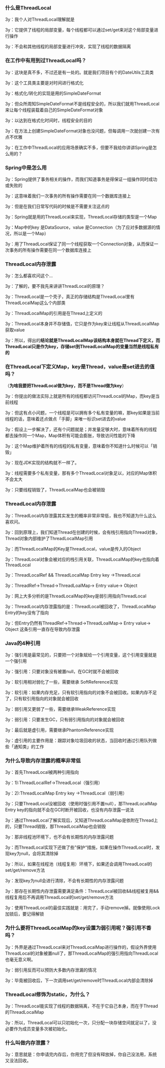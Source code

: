 ### 什么是ThreadLocal

3y：我个人对ThreadLocal理解就是

3y：它提供了线程的局部变量，每个线程都可以通过set/get来对这个局部变量进行操作

3y：不会和其他线程的局部变量进行冲突，实现了线程的数据隔离

### 在工作中有用到过ThreadLocal吗？

3y：这块是真不多，不过还是有一处的。就是我们项目有个的DateUtils工具类

3y：这个工具类主要是对时间进行格式化

3y：格式化/转化的实现是用的SimpleDateFormat

3y：但众所周知SimpleDateFormat不是线程安全的，所以我们就用ThreadLocal来让每个线程装载着自己的SimpleDateFormat对象

3y：以达到在格式化时间时，线程安全的目的

3y：在方法上创建SimpleDateFormat对象也没问题，但每调用一次就创建一次有点不优雅

3y：在工作中ThreadLocal的应用场景确实不多，但要不我给你讲讲Spring是怎么用的？

### Spring中是怎么用

3y：Spring提供了事务相关的操作，而我们知道事务是得保证一组操作同时成功或失败的

3y：这意味着我们一次事务的所有操作需要在同一个数据库连接上

3y：但是在我们日常写代码的时候是不需要关注这点的

3y：Spring就是用的ThreadLocal来实现，ThreadLocal存储的类型是一个Map

3y：Map中的key 是DataSource，value 是Connection（为了应对多数据源的情况，所以是一个Map）

3y：用了ThreadLocal保证了同一个线程获取一个Connection对象，从而保证一次事务的所有操作需要在同一个数据库连接上



### ThreadLocal内存泄露

3y：怎么都喜欢问这个...

3y：了解的，要不我先来讲讲ThreadLocal的原理？

3y：ThreadLocal是一个壳子，真正的存储结构是ThreadLocal里有ThreadLocalMap这么个内部类

3y：ThreadLocalMap的引用是在Thread上定义的

3y：ThreadLocal本身并不存储值，它只是作为key来让线程从ThreadLocalMap获取value

3y：所以，得出的**结论就是ThreadLocalMap该结构本身就在Thread下定义，而ThreadLocal只是作为key，存储set到ThreadLocalMap的变量当然是线程私有的**

### 在ThreadLocal下定义Map，key是Thread，value是set进去的值吗？

（**为啥我要把ThreadLocal做为key，而不是Thread做为key**）

3y：你提出的做法实际上就是所有的线程都访问ThreadLocal的Map，而key是当前线程

3y：但这有点小问题，一个线程是可以拥有多个私有变量的嘛，那key如果是当前线程的话，意味着还点做点「手脚」来唯一标识set进去的value

3y：假设上一步解决了，还有个问题就是；并发量足够大时，意味着所有的线程都去操作同一个Map，Map体积有可能会膨胀，导致访问性能的下降

3y：这个Map维护着所有的线程的私有变量，意味着你不知道什么时候可以「销毁」

3y：现在JDK实现的结构就不一样了。

3y：线程需要多个私有变量，那有多个ThreadLocal对象足以，对应的Map体积不会太大

3y：只要线程销毁了，ThreadLocalMap也会被销毁

### ThreadLocal内存泄露

3y：ThreadLocal内存泄露其实发生的概率非常非常低，我也不知道为什么这么喜欢问。

3y：回到原理上，我们知道Thread在创建的时候，会有栈引用指向Thread对象，Thread对象内部维护了ThreadLocalMap引用

3y：而ThreadLocalMap的Key是ThreadLocal，value是传入的Object

3y：ThreadLocal对象会被对应的栈引用关联，ThreadLocalMap的key也指向着ThreadLocal

3y：ThreadLocalRef && ThreadLocalMap Entry key ->ThreadLocal

3y：ThreadRef->Thread->ThreadLoalMap-> Entry value-> Object

3y：网上大多分析的是ThreadLocalMap的key是弱引用指向ThreadLocal

3y：ThreadLocal内存泄露指的是：ThreadLocal被回收了，ThreadLocalMap Entry的key没有了指向

3y：但Entry仍然有ThreadRef->Thread->ThreadLoalMap-> Entry value-> Object 这条引用一直存在导致内存泄露

### Java的4种引用

3y：强引用是最常见的，只要把一个对象赋给一个引用变量，这个引用变量就是一个强引用

3y：强引用：只要对象没有被置null，在GC时就不会被回收

3y：软引用相对弱化了一些，需要继承 SoftReference实现

3y：软引用：如果内存充足，只有软引用指向的对象不会被回收。如果内存不足了，只有软引用指向的对象就会被回收

3y：弱引用又更弱了一些，需要继承WeakReference实现

3y：弱引用：只要发生GC，只有弱引用指向的对象就会被回收

3y：最后就是虚引用，需要继承PhantomReference实现

3y：虚引用的主要作用是：跟踪对象垃圾回收的状态，当回收时通过引用队列做些「通知类」的工作



### 为什么导致内存泄露的概率非常低

3y：首先ThreadLocal被两种引用指向

3y：1):ThreadLocalRef->ThreadLocal（强引用）

3y：2):ThreadLocalMap Entry key ->ThreadLocal（弱引用）

3y：只要ThreadLocal没被回收（使用时强引用不置null），那ThreadLocalMap Entry key的指向就不会在GC时断开被回收，也没有内存泄露一说法

3y：通过ThreadLocal了解实现后，又知道ThreadLocalMap是依附在Thread上的，只要Thread销毁，那ThreadLocalMap也会销毁

3y：那非线程池环境下，也不会有长期性的内存泄露问题

3y：而ThreadLocal实现下还做了些”保护“措施，如果在操作ThreadLocal时，发现key为null，会将其清除掉

3y：所以，如果在线程池（线程复用）环境下，如果还会调用ThreadLocal的set/get/remove方法

3y：发现key为null会进行清除，不会有长期性的内存泄露问题

3y：那存在长期性内存泄露需要满足条件：ThreadLocal被回收&&线程被复用&&线程复用后不再调用ThreadLocal的set/get/remove方法

3y：使用ThreadLocal的最佳实践就是：用完了，手动remove掉。就像使用Lock加锁后，要记得解锁

### 为什么要将ThreadLocalMap的key设置为弱引用呢？强引用不香吗？

3y：外界是通过ThreadLocal来对ThreadLocalMap进行操作的，假设外界使用ThreadLocal的对象被置null了，那ThreadLocalMap的强引用指向ThreadLocal也毫无意义啊。

3y：弱引用反而可以预防大多数内存泄漏的情况

3y：毕竟被回收后，下一次调用set/get/remove时ThreadLocal内部会清除掉

### ThreadLocal修饰为static，为什么？

3y：ThreadLocal能实现了线程的数据隔离，不在于它自己本身，而在于Thread的ThreadLocalMap

3y：所以，ThreadLocal可以只初始化一次，只分配一块存储空间就足以了，没必要作为成员变量多次被初始化。

### 什么叫做内存泄露？

3y：意思就是：你申请完内存后，你用完了但没有释放掉，你自己没法用，系统又没法回收。











